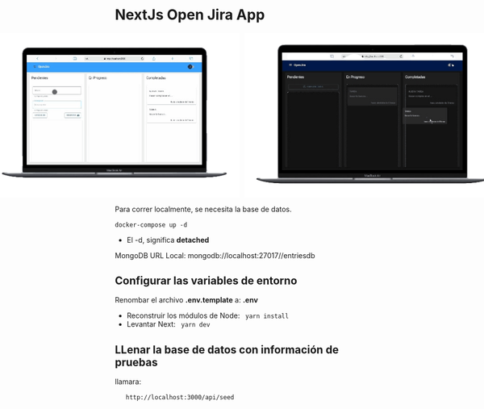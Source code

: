 # NextJs Open Jira App

<div style="display: flex; justify-content: center; gap: 10px;">
  <img src="https://github.com/edwinmoreno77/OpenJira-next/blob/main/assets/dragAndDrog.gif" alt="dragAndDrog" width="500">
  <img src="https://github.com/edwinmoreno77/OpenJira-next/blob/main/assets/themeChanged.gif" alt="themeChanged" width="500">
</div>

Para correr localmente, se necesita la base de datos.

```
docker-compose up -d
```

- El -d, significa **detached**

MongoDB URL Local:
mongodb://localhost:27017//entriesdb

## Configurar las variables de entorno

Renombar el archivo **.env.template** a: **.env**

- Reconstruir los módulos de Node:
  ` yarn install`
- Levantar Next: ` yarn dev`

## LLenar la base de datos con información de pruebas

llamara:

```
   http://localhost:3000/api/seed

```
